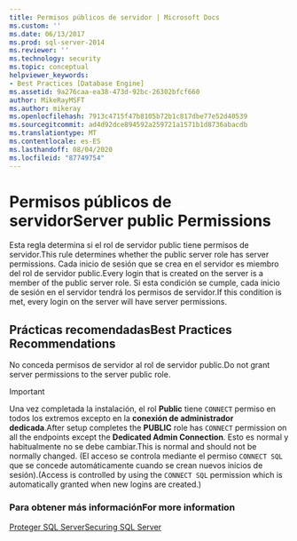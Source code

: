 ```yaml
---
title: Permisos públicos de servidor | Microsoft Docs
ms.custom: ''
ms.date: 06/13/2017
ms.prod: sql-server-2014
ms.reviewer: ''
ms.technology: security
ms.topic: conceptual
helpviewer_keywords:
- Best Practices [Database Engine]
ms.assetid: 9a276caa-ea38-473d-92bc-26302bfcf660
author: MikeRayMSFT
ms.author: mikeray
ms.openlocfilehash: 7913c4715f47b8105b72b1c817dbe77e52d40539
ms.sourcegitcommit: ad4d92dce894592a259721a1571b1d8736abacdb
ms.translationtype: MT
ms.contentlocale: es-ES
ms.lasthandoff: 08/04/2020
ms.locfileid: "87749754"
---
```

# <a name="server-public-permissions"></a><span data-ttu-id="c367e-102">Permisos públicos de servidor</span><span class="sxs-lookup"><span data-stu-id="c367e-102">Server public Permissions</span></span>
  <span data-ttu-id="c367e-103">Esta regla determina si el rol de servidor public tiene permisos de servidor.</span><span class="sxs-lookup"><span data-stu-id="c367e-103">This rule determines whether the public server role has server permissions.</span></span> <span data-ttu-id="c367e-104">Cada inicio de sesión que se crea en el servidor es miembro del rol de servidor public.</span><span class="sxs-lookup"><span data-stu-id="c367e-104">Every login that is created on the server is a member of the public server role.</span></span> <span data-ttu-id="c367e-105">Si esta condición se cumple, cada inicio de sesión en el servidor tendrá los permisos de servidor.</span><span class="sxs-lookup"><span data-stu-id="c367e-105">If this condition is met, every login on the server will have server permissions.</span></span>  
  
## <a name="best-practices-recommendations"></a><span data-ttu-id="c367e-106">Prácticas recomendadas</span><span class="sxs-lookup"><span data-stu-id="c367e-106">Best Practices Recommendations</span></span>  
 <span data-ttu-id="c367e-107">No conceda permisos de servidor al rol de servidor public.</span><span class="sxs-lookup"><span data-stu-id="c367e-107">Do not grant server permissions to the server public role.</span></span>  
  
> [!IMPORTANT]  
>  <span data-ttu-id="c367e-108">Una vez completada la instalación, el rol **Public** tiene `CONNECT` permiso en todos los extremos excepto en la **conexión de administrador dedicada**.</span><span class="sxs-lookup"><span data-stu-id="c367e-108">After setup completes the **PUBLIC** role has `CONNECT` permission on all the endpoints except the **Dedicated Admin Connection**.</span></span> <span data-ttu-id="c367e-109">Esto es normal y habitualmente no se debe cambiar.</span><span class="sxs-lookup"><span data-stu-id="c367e-109">This is normal and should not be normally changed.</span></span> <span data-ttu-id="c367e-110">(El acceso se controla mediante el permiso `CONNECT SQL` que se concede automáticamente cuando se crean nuevos inicios de sesión).</span><span class="sxs-lookup"><span data-stu-id="c367e-110">(Access is controlled by using the `CONNECT SQL` permission which is automatically granted when new logins are created.)</span></span>  
  
### <a name="for-more-information"></a><span data-ttu-id="c367e-111">Para obtener más información</span><span class="sxs-lookup"><span data-stu-id="c367e-111">For more information</span></span>  
 [<span data-ttu-id="c367e-112">Proteger SQL Server</span><span class="sxs-lookup"><span data-stu-id="c367e-112">Securing SQL Server</span></span>](../security/securing-sql-server.md)  
  
  
